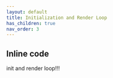 ```yaml
---
layout: default
title: Initialization and Render Loop
has_children: true
nav_order: 3
---
```


## Inline code

init and render loop!!!